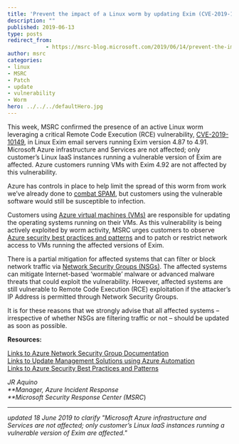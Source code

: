 ```yaml
---
title: 'Prevent the impact of a Linux worm by updating Exim (CVE-2019-10149)'
description: ""
published: 2019-06-13
type: posts
redirect_from:
            - https://msrc-blog.microsoft.com/2019/06/14/prevent-the-impact-of-a-linux-worm-by-updating-exim-cve-2019-10149/
author: msrc
categories:
- linux
- MSRC
- Patch
- update
- vulnerability
- Worm
hero: ../../../defaultHero.jpg
---
```

<!-- wp:paragraph -->

This week, MSRC confirmed the presence of an active Linux worm leveraging a critical Remote Code Execution (RCE) vulnerability, [CVE-2019-10149](https://www.exim.org/static/doc/security/CVE-2019-10149.txt), in Linux Exim email servers running Exim version 4.87 to 4.91. Microsoft Azure infrastructure and Services are not affected; only customer’s Linux IaaS instances running a vulnerable version of Exim are affected. Azure customers running VMs with Exim 4.92 are not affected by this vulnerability.

<!-- /wp:paragraph -->

<!-- wp:paragraph -->

Azure has controls in place to help limit the spread of this worm from work we’ve already done to [combat SPAM](https://blogs.msdn.microsoft.com/mast/2017/11/15/enhanced-azure-security-for-sending-emails-november-2017-update/), but customers using the vulnerable software would still be susceptible to infection.

<!-- /wp:paragraph -->

<!-- wp:paragraph -->

Customers using [Azure virtual machines (VMs)](https://azure.microsoft.com/services/virtual-machines/) are responsible for updating the operating systems running on their VMs. As this vulnerability is being actively exploited by worm activity, MSRC urges customers to observe [Azure security best practices and patterns](https://docs.microsoft.com/en-us/azure/security/security-best-practices-and-patterns) and to patch or restrict network access to VMs running the affected versions of Exim.

<!-- /wp:paragraph -->

<!-- wp:paragraph -->

There is a partial mitigation for affected systems that can filter or block network traffic via [Network Security Groups (NSGs)](https://docs.microsoft.com/en-us/azure/virtual-network/security-overview). The affected systems can mitigate Internet-based ‘wormable’ malware or advanced malware threats that could exploit the vulnerability. However, affected systems are still vulnerable to Remote Code Execution (RCE) exploitation if the attacker’s IP Address is permitted through Network Security Groups.

<!-- /wp:paragraph -->

<!-- wp:paragraph -->

It is for these reasons that we strongly advise that all affected systems – irrespective of whether NSGs are filtering traffic or not – should be updated as soon as possible.

<!-- /wp:paragraph -->

<!-- wp:paragraph -->

**Resources:**

<!-- /wp:paragraph -->

<!-- wp:paragraph -->

[Links to Azure Network Security Group Documentation](https://docs.microsoft.com/en-us/azure/virtual-network/security-overview)  
[Links to Update Management Solutions using Azure Automation](https://docs.microsoft.com/en-us/azure/automation/automation-update-management)  
[Links to Azure Security Best Practices and Patterns](https://docs.microsoft.com/en-us/azure/security/security-best-practices-and-patterns)

<!-- /wp:paragraph -->

<!-- wp:paragraph -->

_JR Aquino  
**Manager, Azure Incident Response  
**Microsoft Security Response Center (MSRC_)

<!-- /wp:paragraph -->

<!-- wp:separator -->

---

<!-- /wp:separator -->

<!-- wp:paragraph -->

_updated 18 June 2019 to clarify "Microsoft Azure infrastructure and Services are not affected; only customer’s Linux IaaS instances running a vulnerable version of Exim are affected."_

<!-- /wp:paragraph -->
